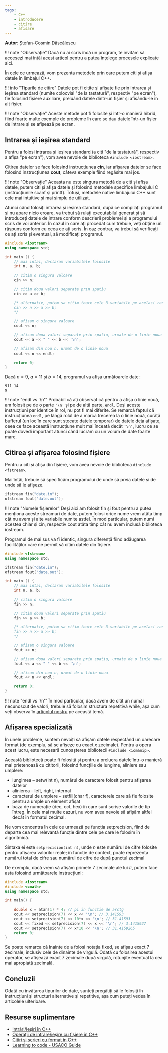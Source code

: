 ```yaml
---
tags:
    - C++
    - introducere
    - citire
    - afisare
---
```


**Autor**: Ștefan-Cosmin Dăscălescu

!!! note "Observație"
    Dacă nu ai scris încă un program, te invităm să accesezi mai întâi [acest articol](./intro.md) pentru a putea înțelege procesele explicate aici.

În cele ce urmează, vom prezenta metodele prin care putem citi și afișa datele în limbajul C++.

!!! info "Tipurile de citire"
    Datele pot fi citite și afișate fie prin intrarea și ieșirea standard (numite colocvial "de la tastatură", respectiv "pe ecran"), fie folosind fișiere auxiliare, preluând datele dintr-un fișier și afișându-le în alt fișier. 

!!! note "Observație"
    Aceste metode pot fi folosite și într-o manieră hibrid, fiind foarte multe exemple de probleme în care se dau datele într-un fișier de intrare și se afișează pe ecran.

## Intrarea și ieșirea standard 

Pentru a folosi intrarea și ieșirea standard (a citi "de la tastatură", respectiv a afișa "pe ecran"), vom avea nevoie de biblioteca `#include <iostream>`.

Citirea datelor se face folosind instrucțiunea **cin**, iar afișarea datelor se face folosind instrucțiunea **cout**, câteva exemple fiind regăsite mai jos. 

!!! note "Observație"
    Aceasta nu este singura metodă de a citi și afișa datele, putem citi și afișa datele și folosind metodele specifice limbajului C (instrucțiunile scanf și printf). Totuși, metodele native limbajului C++ sunt cele mai intuitive și mai simplu de utilizat.

Atunci când folosiți intrarea și ieșirea standard, după ce compilați programul și nu apare nicio eroare, va trebui să rulați executabilul generat și să introduceți datele de intrare conform descrierii problemei și a programului scris de voi anterior. În cazul în care ați procedat cum trebuie, veți obține un răspuns conform cu ceea ce ați scris. În caz contrar, va trebui să verificați ce ați scris și eventual, să modificați programul. 

```cpp
#include <iostream>
using namespace std;

int main () {
    // mai intai, declaram variabilele folosite
    int n, a, b;
    
    // citim o singura valoare
    cin >> n; 

    // citim doua valori separate prin spatiu 
    cin >> a >> b; 

    /* alternativ, putem sa citim toate cele 3 variabile pe acelasi rand
    cin >> n >> a >> b;
    */

    // afisam o singura valoare
    cout << n; 

    // afisam doua valori separate prin spatiu, urmate de o linie noua 
    cout << a << " " << b << '\n'; 

    // afisam din nou n, urmat de o linie noua
    cout << n << endl;

    return 0;
}
```

Dacă $n = 9$, $a = 11$ și $b = 14$, programul va afișa următoarele date:

```
911 14
9

```

!!! note "endl vs '\n'"
    Probabil că ați observat că pentru a afișa o linie nouă, am folosit pe de o parte `'\n'` și pe de altă parte, `endl`. Deși aceste instrucțiuni par identice în rol, nu pot fi mai diferite. Se remarcă faptul că instrucțiunea `endl`, pe lângă rolul de a marca trecerea la o linie nouă, curăță bufferul (un loc în care sunt stocate datele temporar) de datele deja afișate, ceea ce face această instrucțiune mult mai înceată decât `'\n'`, lucru ce se poate dovedi important atunci când lucrăm cu un volum de date foarte mare. 

## Citirea și afișarea folosind fișiere

Pentru a citi și afișa din fișiere, vom avea nevoie de biblioteca `#include <fstream>`.

Mai întâi, trebuie să specificăm programului de unde să preia datele și de unde să le afișeze. 

```cpp
ifstream fin("date.in");
ofstream fout("date.out");
```

!!! note "Numele fișierelor"
    Deși aici am folosit fin și fout pentru a putea menționa aceste streamuri de date, putem folosi orice nume vrem atâta timp cât nu avem și alte variabile numite astfel. În mod particular, putem numi acestea chiar și cin, respectiv cout atâta timp cât nu avem inclusă biblioteca iostream.

Programul de mai sus va fi identic, singura diferență fiind adăugarea facilităților care ne permit să citim datele din fișiere. 

```cpp
#include <fstream>
using namespace std;

ifstream fin("date.in");
ofstream fout("date.out");

int main () {
    // mai intai, declaram variabilele folosite
    int n, a, b;
    
    // citim o singura valoare
    fin >> n; 

    // citim doua valori separate prin spatiu 
    fin >> a >> b; 

    /* alternativ, putem sa citim toate cele 3 variabile pe acelasi rand
    fin >> n >> a >> b;
    */

    // afisam o singura valoare
    fout << n; 

    // afisam doua valori separate prin spatiu, urmate de o linie noua 
    fout << a << " " << b << '\n'; 

    // afisam din nou n, urmat de o linie noua
    fout << n << endl;

    return 0;
}
```

!!! note "endl vs '\n'"
    În mod particular, dacă avem de citit un număr necunoscut de valori, trebuie să folosim structura repetitivă while, așa cum veți observa în [articolul nostru](https://edu.roalgo.ro/cppintro/loops/#structura-while) pe această temă. 

## Afișarea specializată

În unele probleme, suntem nevoiți să afișăm datele respectând un oarecare format (de exemplu, să se afișeze cu exact $x$ zecimale). Pentru a opera acest lucru, este necesară cunoașterea bibliotecii  `#include <iomanip>`.

Această bibliotecă poate fi folosită și pentru a prelucra datele într-o manieră mai prietenoasă cu cititorii, folosind funcțiile de lungime, aliniere sau umplere:

* lungimea – setw(int n), numărul de caractere folosit pentru afișarea datelor
* alinierea – left, right, internal
* caracterul de umplere – setfill(char f), caracterele care să fie folosite pentru a umple un element afișat
* baza de numerație (dec, oct, hex) în care sunt scrise valorile de tip întreg. În cele mai multe cazuri, nu vom avea nevoie să afișăm altfel decât în formatul zecimal.

Ne vom concentra în cele ce urmează pe funcția setprecision, fiind de departe cea mai relevantă funcție dintre cele pe care le folosim în algoritmică. 

Sintaxa ei este `setprecision(int n)`, unde $n$ este numărul de cifre folosite pentru afișarea valorilor reale; în funcție de context, poate reprezenta numărul total de cifre sau numărul de cifre de după punctul zecimal

De exemplu, dacă vrem să afișăm primele $7$ zecimale ale lui $\pi$, putem face asta folosind următoarele instrucțiuni:

```cpp
#include <iostream>
#include <cmath>
using namespace std;

int main() {
    
    double x = atan(1) * 4; // pi in functie de arctg
    cout << setprecision(7) << x << '\n'; // 3.141593
    cout << setprecision(7) << 10*x << '\n'; // 31.41593
    cout << fixed << setprecision(7) << x << '\n'; // 3.1415927
    cout << setprecision(7) << x*10 << '\n'; // 31.4159265
    return 0;
} 
```

Se poate remarca că înainte de a folosi notația fixed, se afișau exact $7$ zecimale, inclusiv cele de dinainte de virgulă. Odată cu folosirea acestui operator, se afișează exact $7$ zecimale după virgulă, rotunjite eventual la cea mai apropiată zecimală.

## Concluzii

Odată cu învățarea tipurilor de date, sunteți pregătiți să le folosiți în instrucțiuni și structuri alternative și repetitive, așa cum puteți vedea în articolele ulterioare.

## Resurse suplimentare 

* [Intrări/Ieșiri în C++](https://www.pbinfo.ro/articole/60/intrari-iesiri-in-cpp)
* [Operații de intrare/ieșire cu fișiere în C++](https://www.pbinfo.ro/articole/19047/operatii-de-intrare-iesire-cu-fisiere-in-cpp)
* [Citiri și scrieri cu format în C++](https://www.pbinfo.ro/articole/16018/citiri-si-scrieri-cu-format-in-cpp)
* [Learning to code - USACO Guide](https://usaco.guide/general/resources-learning-to-code?lang=cpp)
